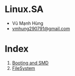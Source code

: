 # Linux.SA
 - Vũ Mạnh Hùng
 - vmhung290791@gmail.com
# Index
 1. [Booting and SMD](https://github.com/hungran/Linux.SA/blob/master/Booting/Booting.md)
 2. [FileSystem](https://github.com/hungran/Linux.SA/blob/master/The%20File%20System/The%20File%20System.md)
 
